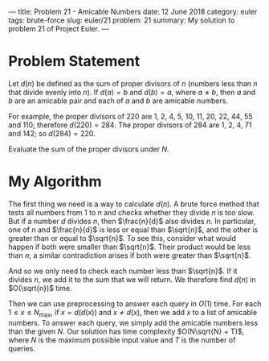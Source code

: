 ‐‐‐
title: Problem 21 - Amicable Numbers
date: 12 June 2018
category: euler
tags: brute-force
slug: euler/21
problem: 21
summary: My solution to problem 21 of Project Euler.
‐‐‐

# Problem Statement

Let $d(n)$ be defined as the sum of proper divisors of $n$ (numbers less than $n$ that divide evenly into $n$).
If $d(a) = b$ and $d(b) = a$, where $a \neq b$, then $a$ and $b$ are an amicable pair and each of $a$ and $b$ are amicable numbers.

For example, the proper divisors of 220 are 1, 2, 4, 5, 10, 11, 20, 22, 44, 55 and 110; therefore $d(220) = 284$.
The proper divisors of 284 are 1, 2, 4, 71 and 142; so $d(284) = 220$.

Evaluate the sum of the proper divisors under $N$.

# My Algorithm

The first thing we need is a way to calculate $d(n)$.
A brute force method that tests all numbers from $1$ to $n$ and checks whether they divide $n$ is too slow.
But if a number $d$ divides $n$, then $\frac{n}{d}$ also divides $n$.
In particular, one of $n$ and $\frac{n}{d}$ is less or equal than $\sqrt{n}$, and the other is greater than or equal to $\sqrt{n}$.
To see this, consider what would happen if both were smaller than $\sqrt{n}$.
Their product would be less than $n$; a similar contradiction arises if both were greater than $\sqrt{n}$.

And so we only need to check each number less than $\sqrt{n}$.
If it divides $n$, we add it to the sum that we will return.
We therefore find $d(n)$ in $O(\sqrt{n})$ time.

Then we can use preprocessing to answer each query in $O(1)$ time.
For each $1 \le x \le N_{\text{max}}$, if $x = d(d(x))$ and $x \neq d(x)$, then we add $x$ to a list of amicable numbers.
To answer each query, we simply add the amicable numbers less than the given $N$.
Our solution has time complexity $O(N\sqrt{N} + T)$, where $N$ is the maximum possible input value and $T$ is the number of queries.